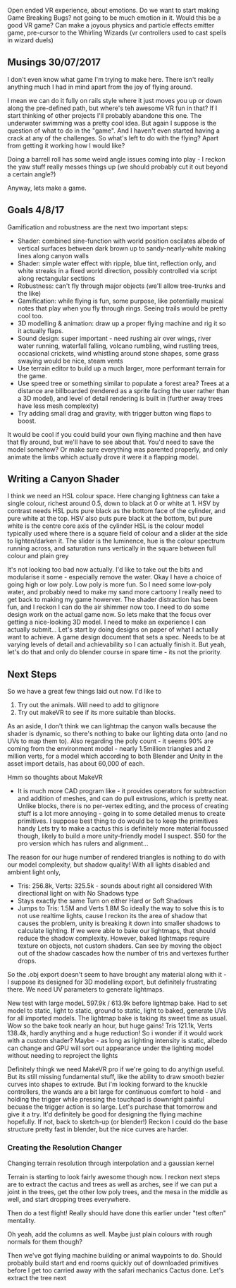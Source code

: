 Open ended VR experience, about emotions.
Do we want to start making Game Breaking Bugs? not going to be much emotion in it. Would this be a good VR game?
Can make a joyous physics and particle effects emitter game, pre-cursor to the Whirling Wizards (vr controllers used to cast spells in wizard duels)

## Musings 30/07/2017
I don't even know what game I'm trying to make here. There isn't really anything much I had in mind apart from the joy of flying around. 

I mean we can do it fully on rails style where it just moves you up or down along the pre-defined path, but where's teh awesome VR fun in that? 
If I start thinking of other projects I'll probably abandone this one. The underwater swimming was a pretty cool idea. 
But again I suppose is the question of what to do in the "game". And I haven't even started having a crack at any of the challenges. 
So what's left to do with the flying? Apart from getting it working how I would like? 

Doing a barrell roll has some weird angle issues coming into play - I reckon the yaw stuff really messes things up (we should probably cut it out beyond a certain angle?)

Anyway, lets make a game. 

## Goals 4/8/17
Gamification and robustness are the next two important steps:
- Shader: combined sine-function with world position oscilates albedo of vertical surfaces between dark brown up to sandy-nearly-white making lines along canyon walls
- Shader: simple water effect with ripple, blue tint, reflection only, and white streaks in a fixed world direction, possibly controlled via script along rectangular sections
- Robustness: can't fly through major objects (we'll allow tree-trunks and the like)
- Gamification: while flying is fun, some purpose, like potentially musical notes that play when you fly through rings. Seeing trails would be pretty cool too. 
- 3D modelling & animation: draw up a proper flying machine and rig it so it actually flaps. 
- Sound design: super important - need rushing air over wings, river water running, waterfall falling, volcano rumbling, wind rustling trees, occasional crickets, wind whistling around stone shapes, some grass swaying would be nice, steam vents 
- Use terrain editor to build up a much larger, more performant terrain for the game. 
- Use speed tree or something similar to populate a forest area? Trees at a distance are billboarded (rendered as a sprite facing the user rather than a 3D model), and level of detail rendering is built in (further away trees have less mesh complexity)
- Try adding small drag and gravity, with trigger button wing flaps to boost. 



It would be cool if you could build your own flying machine and then have that fly around, but we'll have to see about that. You'd need to save the model somehow? Or make sure everything was parented properly, and only animate the limbs which actually drove it were it a flapping model. 

## Writing a Canyon Shader
I think we need an HSL colour space. Here changing lightness can take a single colour, richest around 0.5, down to black at 0 or white at 1. HSV by contrast needs 
HSL puts pure black as the bottom face of the cylinder, and pure white at the top. 
HSV also puts pure black at the bottom, but pure white is the centre core axis of the cylinder
HSL is the colour model typically used where there is a square field of colour and a slider at the side to lighten/darken it. The slider is the luminence, hue is the colour spectrum running across, and saturation runs vertically in the square between full colour and plain grey


It's not looking too bad now actually. I'd like to take out the bits and modularise it some - especially remove the water. 
Okay I have a choice of going high or low poly. Low poly is more fun. So I need some low-poly water, and probably need to make my sand more cartoony
I really need to get back to making my game howerver. The shader distraction has been fun, and I reckon I can do the air shimmer now too. I need to do some design work on the actual game now. So lets make that the focus over getting a nice-looking 3D model. I need to make an experience I can actually submit... Let's start by doing designs on paper of what I actually want to achieve. A game design document that sets a spec. Needs to be at varying levels of detail and achievability so I can actually finish it. But yeah, let's do that and only do blender course in spare time - its not the priority. 

## Next Steps
So we have a great few things laid out now. I'd like to 
1. Try out the animals. Will need to add to gitignore
2. Try out makeVR to see if its more suitable than blocks. 

As an aside, I don't think we can lightmap the canyon walls because the shader is dynamic, so there's nothing to bake our lighting data onto (and no UVs to map them to). 
Also regarding the poly count - it seems 90% are coming from the environment model - nearly 1.5million triangles and 2 million verts, for a model which according to both Blender and Unity in the asset import details, has about 60,000 of each. 

Hmm so thoughts about MakeVR
 - It is much more CAD program like - it provides operators for subtraction and addition of meshes, and can do pull extrusions, which is pretty neat. Unlike blocks, there is no per-vertex editing, and the process of creating stuff is a lot more annoying - going in to some detailed menus to create primitives. I suppose best thing to do would be to keep the primitives handy 
 Lets try to make a cactus
 this is definitely more material focussed though, likely to build a more unity-friendly model I suspect. $50 for the pro version which has rulers and alignment...

 The reason for our huge number of rendered triangles is nothing to do with our model complexity, but shadow quality! With all lights disabled and ambient light only, 
 - Tris: 256.8k, Verts: 325.5k - sounds about right all considered
 With directional light on with No Shadows type
 - Stays exactly the same
 Turn on either Hard or Soft Shadows
 - Jumps to Tris: 1.5M and Verts 1.8M
So ideally the way to solve this is to not use realtime lights, cause I reckon its the area of shadow that causes the problem, unity is breaking it down into smaller shadows to calculate lighting. 
If we were able to bake our lightmaps, that should reduce the shadow complexity. However, baked lightmaps require texture on objects, not custom shaders. 
Can see by moving the object out of the shadow cascades how the number of tris and vertexes further drops. 

So the .obj export doesn't seem to have brought any material along with it - I suppose its designed for 3D modelling export, but definitely frustrating there. 
We need UV parameters to generate lightmaps. 

New test with large modeL
597.9k / 613.9k before lightmap bake. 
Had to set model to static, light to static, ground to static, light to baked, generate UVs for all imported models. 
The lightmap bake is taking its sweet time as usual. Wow so the bake took nearly an hour, but huge gains!
Tris 121.1k, Verts 138.4k, hardly anything and a huge reduction! So i wonder if it would work with a custom shader? Maybe - as long as lighting intensity is static, albedo can change and GPU will sort out appearance under the lighting model without needing to reproject the lights

Definitely thingk we need MakeVR pro if we're going to do anythign useful. But its still missing fundamental stuff, like the ability to draw smooth bezier curves into shapes to extrude. 
But i'm looking forward to the knuckle controllers, the wands are a bit large for continuous comfort to hold - and holding the trigger while pressing the touchpad is downright painful becuase the trigger action is so large. Let's purchase that tomorrow and give it a try. It'd definitely be good for designing the flying machine hopefully. If not, back to sketch-up (or blender!) Reckon I could do the base structure pretty fast in blender, but the nice curves are harder. 

### Creating the Resolution Changer
Changing terrain resolution through interpolation and a gaussian kernel

Terrain is starting to look fairly awesome though now. I reckon next steps are to extract the cactus and trees as well as arches, see if we can put a joint in the trees, get the other low poly trees, and the mesa in the middle as well, and start dropping trees everywhere. 

Then do a test flight! Really should have done this earlier under "test often" mentality. 

Oh yeah, add the columns as well. Maybe just plain colours with rough normals for them though?

Then we've got flying machine building or animal waypoints to do. 
Should probably build start and end rooms quickly out of downloaded primitives before I get too carried away with the safari mechanics
Cactus done. 
Let's extract the tree next